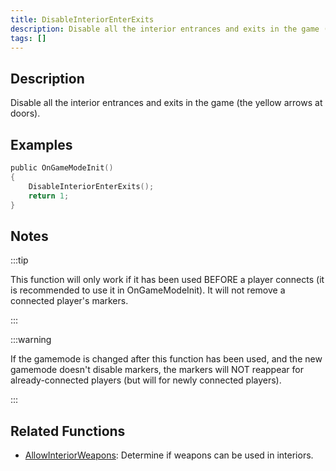 ```yaml
---
title: DisableInteriorEnterExits
description: Disable all the interior entrances and exits in the game (the yellow arrows at doors).
tags: []
---
```


## Description

Disable all the interior entrances and exits in the game (the yellow arrows at doors).

## Examples

```c
public OnGameModeInit()
{
    DisableInteriorEnterExits();
    return 1;
}
```

## Notes

:::tip

This function will only work if it has been used BEFORE a player connects (it is recommended to use it in OnGameModeInit). It will not remove a connected player's markers.

:::

:::warning

If the gamemode is changed after this function has been used, and the new gamemode doesn't disable markers, the markers will NOT reappear for already-connected players (but will for newly connected players).

:::

## Related Functions

- [AllowInteriorWeapons](AllowInteriorWeapons): Determine if weapons can be used in interiors.

